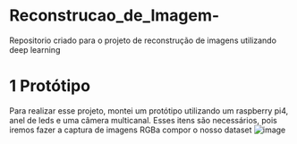 # Reconstrucao_de_Imagem-
Repositorio criado para o projeto de reconstrução de imagens utilizando deep learning

# 1 Protótipo
Para realizar esse projeto, montei um protótipo utilizando um raspberry pi4, anel de leds e uma câmera multicanal.
Esses itens são necessários, pois iremos fazer a captura de imagens RGBa compor o nosso dataset
![image](https://github.com/Clemilton2607/Reconstrucao_de_Imagem-/assets/79425563/737e1ff8-026e-4890-8d72-3659878eb74a)
